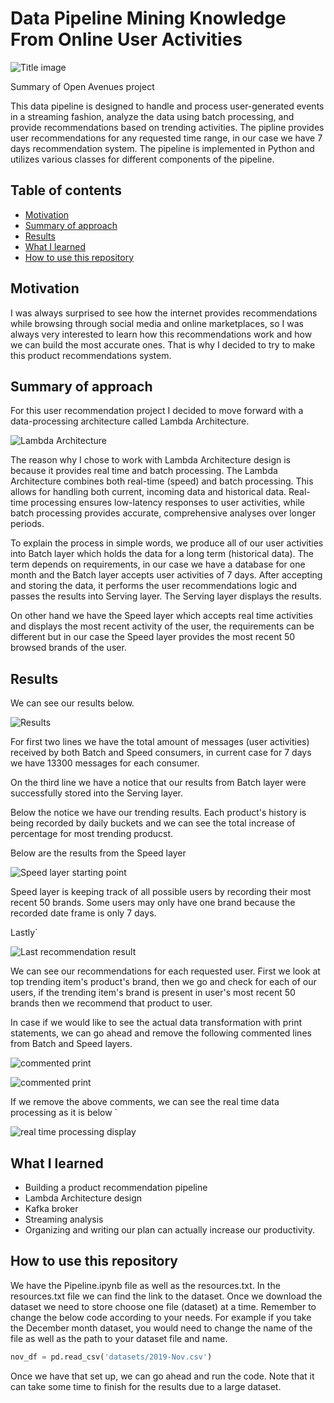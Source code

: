 
# Data Pipeline Mining Knowledge From Online User Activities
![Title image](Images/title_image.png)

Summary of Open Avenues project

This data pipeline is designed to handle and process user-generated events in a streaming fashion, analyze the data using batch processing, and provide recommendations based on trending activities. The pipline provides user recommendations for any requested time range, in our case we have 7 days recommendation system. The pipeline is implemented in Python and utilizes various classes for different components of the pipeline.

## Table of contents
* [Motivation](#motivation)
* [Summary of approach](#summary-of-approach)
* [Results](#results)
* [What I learned](#what-I-learned)
* [How to use this repository](#how-to-use-this-repository)



<a name="Motivation"></a>
## Motivation
I was always surprised to see how the internet provides recommendations while browsing through social media and online marketplaces, so I was always very interested to learn how this recommendations work and how we can build the most accurate ones.
That is why I decided to try to make this product recommendations system.


<a name="Summary of approach"></a>
## Summary of approach
For this user recommendation project I decided to move forward with a data-processing architecture called Lambda Architecture. 

![Lambda Architecture](https://hazelcast.com/wp-content/uploads/2021/12/19_Lambda-1.png)

The reason why I chose to work with Lambda Architecture design is because it provides real time and batch processing. The Lambda Architecture combines both real-time (speed) and batch processing. This allows for handling both current, incoming data and historical data. Real-time processing ensures low-latency responses to user activities, while batch processing provides accurate, comprehensive analyses over longer periods.


To explain the process in simple words, we produce all of our user activities into Batch layer which holds the data for a long term (historical data). The term depends on requirements, in our case we have a database for one month and the Batch layer accepts user activities of 7 days. After accepting and storing the data, it performs the user recommendations logic and passes the results into Serving layer. The Serving layer displays the results. 

On other hand we have the Speed layer which accepts real time activities and displays the most recent activity of the user, the requirements can be different but in our case the Speed layer provides the most recent 50 browsed brands of the user.

<a name="Results"></a>
## Results
We can see our results below.

![Results](Images/carbon.png)

For first two lines we have the total amount of messages (user activities) received by both Batch and Speed consumers, in current case for 7 days we have 13300 messages for each consumer.

On the third line we have a notice that our results from Batch layer were successfully stored into the Serving layer.

Below the notice we have our trending results. Each product's history is being recorded by daily buckets and we can see the total increase of percentage for most trending producst.

Below are the results from the Speed layer

![Speed layer starting point](Images/speedLayerResult.png)

Speed layer is keeping track of all possible users by recording their most recent 50 brands. Some users may only have one brand because the recorded date frame is only 7 days. 

Lastly`

![Last recommendation result](Images/recommendationResults.png)

We can see our recommendations for each requested user.
First we look at top trending item's product's brand, then we go and check for each of our users, if the trending item's brand is present in user's most recent 50 brands then we recommend that product to user.

In case if we would like to see the actual data transformation with print statements, we can go ahead and remove the following commented lines from Batch and Speed layers.

![commented print](Images/realtimedisplay1.png)

![commented print](Images/realtimedisplay2.png)

If we remove the above comments, we can see the real time data processing as it is below `

![real time processing display](Images/removed_prints.png)

<a name="what I learned"></a>
## What I learned 
* Building a product recommendation pipeline
* Lambda Architecture design
* Kafka broker
* Streaming analysis
* Organizing and writing our plan can actually increase our productivity.

<a name="How to use this repository"></a>
## How to use this repository
We have the Pipeline.ipynb file as well as the resources.txt. In the resources.txt file we can find the link to the dataset.
Once we download the dataset we need to store choose one file (dataset) at a time. Remember to change the below code according to your needs. For example if you take the December month dataset, you would need to change the name of the file as well as the path to your dataset file and name.
```python
nov_df = pd.read_csv('datasets/2019-Nov.csv')
```
Once we have that set up, we can go ahead and run the code.
Note that it can take some time to finish for the results due to a large dataset.
